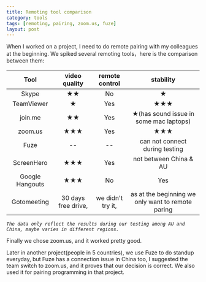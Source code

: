 ```yaml
---
title: Remoting tool comparison
category: tools
tags: [remoting, pairing, zoom.us, fuze]
layout: post
---
```


When I worked on a project, I need to do remote pairing with my colleagues at the beginning. We spiked several remoting tools，here is the comparison between them:

Tool  | video quality | remote control | stability 
:-:   |      :--:     |      :--:      |   :--:
Skype |      ★★       |       No       | ★
TeamViewer|  ★        |      Yes       | ★★★
join.me|    ★★        |      Yes       | ★(has sound issue in some mac laptops)
zoom.us|    ★★★       | Yes            | ★★★ 
Fuze |    --       | --            | can not connect during testing
ScreenHero|  ★★★  |  Yes  |  not between China & AU
Google Hangouts| ★★★|No | Yes
Gotomeeting| 30 days free drive, |we didn't try it, |as at the beginning we only want to remote paring


*`The data only reflect the results during our testing among AU and China, maybe varies in different regions.`*

Finally we chose zoom.us, and it worked pretty good.

Later in another project(people in 5 countries), we use Fuze to do standup everyday, but Fuze has a connection issue in China too, I suggested the team switch to zoom.us, and it proves that our decision is correct. We also used it for pairing programming in that project.
